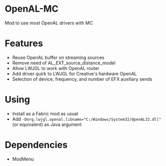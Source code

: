 # OpenAL-MC
Mod to use most OpenAL drivers with MC

# Features
- Reuse OpenAL buffer on streaming sources
- Remove need of AL_EXT_source_distance_model
- Allow LWJGL to work with OpenAL router
- Add driver quirk to LWJGL for Creative's hardware OpenAL
- Selection of device, frequency, and number of EFX auxiliary sends

# Using
- Install as a Fabric mod as usual
- Add `-Dorg.lwjgl.openal.libname="C:/Windows/System32/OpenAL32.dll"` (or equivalent) as Java argument

# Dependencies
- ModMenu
